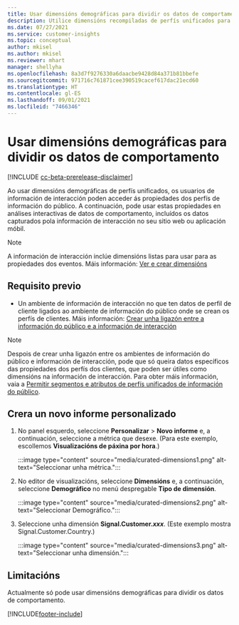 ```yaml
---
title: Usar dimensións demográficas para dividir os datos de comportamento (dimensións recompiladas)
description: Utilice dimensións recompiladas de perfís unificados para habilitar as propiedades dos perfís de clientes da información do público.
ms.date: 07/27/2021
ms.service: customer-insights
ms.topic: conceptual
author: mkisel
ms.author: mkisel
ms.reviewer: mhart
manager: shellyha
ms.openlocfilehash: 8a3d7f9276330a6daacbe9428d84a371b81bbefe
ms.sourcegitcommit: 971716c761871cee390519cacef617dac21ecd60
ms.translationtype: HT
ms.contentlocale: gl-ES
ms.lasthandoff: 09/01/2021
ms.locfileid: "7466346"
---
```

# <a name="use-demographic-dimensions-for-splitting-behavioral-data"></a>Usar dimensións demográficas para dividir os datos de comportamento

[!INCLUDE [cc-beta-prerelease-disclaimer](includes/cc-beta-prerelease-disclaimer.md)]

Ao usar dimensións demográficas de perfís unificados, os usuarios de información de interacción poden acceder ás propiedades dos perfís de información do público. A continuación, pode usar estas propiedades en análises interactivas de datos de comportamento, incluídos os datos capturados pola información de interacción no seu sitio web ou aplicación móbil.

>[!NOTE]
> A información de interacción inclúe dimensións listas para usar para as propiedades dos eventos. Máis información: [Ver e crear dimensións](dimensions.md)

## <a name="prerequisite"></a>Requisito previo

- Un ambiente de información de interacción no que ten datos de perfil de cliente ligados ao ambiente de información do público onde se crean os perfís de clientes. Máis información: [Crear unha ligazón entre a información do público e a información de interacción](integrate-audience-insights-engagement-insights.md)

> [!NOTE]
> Despois de crear unha ligazón entre os ambientes de información do público e información de interacción, pode que só queira datos específicos das propiedades dos perfís dos clientes, que poden ser útiles como dimensións na información de interacción. Para obter máis información, vaia a [Permitir segmentos e atributos de perfís unificados de información do público](integrate-audience-insights-engagement-insights.md#enable-audience-insights-unified-profiles-attributes-and-segments).

## <a name="create-a-new-custom-report"></a>Crera un novo informe personalizado

1. No panel esquerdo, seleccione **Personalizar** > **Novo informe** e, a continuación, seleccione a métrica que desexe. (Para este exemplo, escollemos **Visualizacións de páxina por hora**.)

    :::image type="content" source="media/curated-dimensions1.png" alt-text="Seleccionar unha métrica.":::

2. No editor de visualizacións, seleccione **Dimensións** e, a continuación, seleccione **Demográfico** no menú despregable **Tipo de dimensión**.

    :::image type="content" source="media/curated-dimensions2.png" alt-text="Seleccionar Demográfico.":::

3. Seleccione unha dimensión **Signal.Customer.*xxx***. (Este exemplo mostra Signal.Customer.Country.)

    :::image type="content" source="media/curated-dimensions3.png" alt-text="Seleccionar unha dimensión.":::
  
## <a name="limitations"></a>Limitacións

Actualmente só pode usar dimensións demográficas para dividir os datos de comportamento.


[!INCLUDE[footer-include](../includes/footer-banner.md)]
